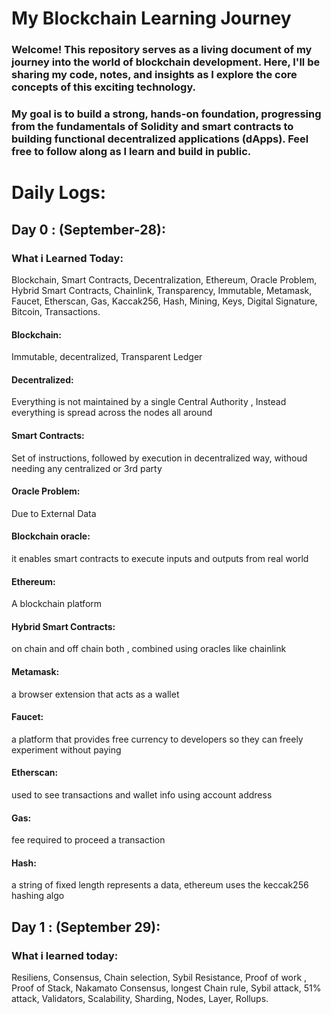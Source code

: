 # My Blockchain Learning Journey

### Welcome! This repository serves as a living document of my journey into the world of blockchain development. Here, I'll be sharing my code, notes, and insights as I explore the core concepts of this exciting technology.

### My goal is to build a strong, hands-on foundation, progressing from the fundamentals of Solidity and smart contracts to building functional decentralized applications (dApps). Feel free to follow along as I learn and build in public.

# Daily Logs:
## Day 0 : (September-28):  
### What i Learned Today:  
Blockchain, Smart Contracts, Decentralization, Ethereum, Oracle Problem, Hybrid Smart Contracts, Chainlink, Transparency, Immutable, Metamask, Faucet, Etherscan, Gas, Kaccak256, Hash, Mining, Keys, Digital Signature, Bitcoin, Transactions.

#### Blockchain: 
Immutable, decentralized, Transparent Ledger  

#### Decentralized: 
Everything is not maintained by a single Central Authority , Instead everything is spread across the nodes all around  

#### Smart Contracts: 
Set of instructions, followed by execution in decentralized way, withoud needing any centralized or 3rd party  

#### Oracle Problem: 
Due to External Data  

#### Blockchain oracle: 
it enables smart contracts to execute inputs and outputs from real world  

#### Ethereum: 
A blockchain platform  

#### Hybrid Smart Contracts: 
on chain and off chain both , combined using oracles like chainlink  

#### Metamask: 
a browser extension that acts as a wallet  

#### Faucet: 
a platform that provides free currency to developers so they can freely experiment without paying  

#### Etherscan: 
used to see transactions and wallet info using account address  

#### Gas: 
fee required to proceed a transaction  

#### Hash: 
a string of fixed length represents a data, ethereum uses the keccak256 hashing algo  


## Day 1 : (September 29): 
### What i learned today: 
Resiliens, Consensus, Chain selection, Sybil Resistance, Proof of work , Proof of Stack, Nakamato Consensus, longest Chain rule, Sybil attack, 51% attack, Validators, Scalability, Sharding, Nodes, Layer, Rollups.


